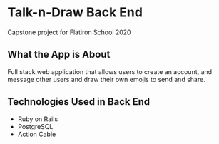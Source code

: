 # Talk-n-Draw Back End

Capstone project for Flatiron School 2020

## What the App is About
Full stack web application that allows users to create an account, and message other users and draw their own emojis to send and share.

## Technologies Used in Back End
<ul>
<li>Ruby on Rails</li>
<li>PostgreSQL</li>
<li>Action Cable</li>
</ul>